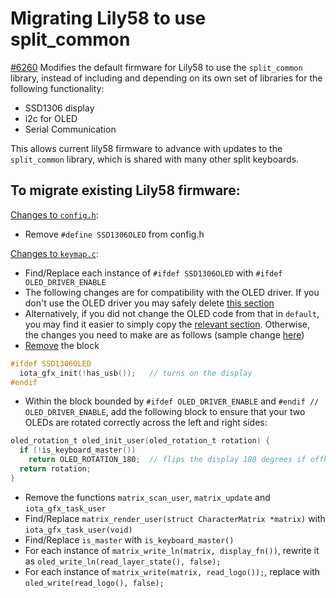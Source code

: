 # Migrating Lily58 to use split_common

[#6260](https://github.com/qmk/qmk_firmware/pull/6260) Modifies the default firmware for Lily58 to use the `split_common` library, instead of including and depending on its own set of libraries for the following functionality:
- SSD1306 display
- i2c for OLED
- Serial Communication

This allows current lily58 firmware to advance with updates to the `split_common` library, which is shared with many other split keyboards.

## To migrate existing Lily58 firmware:

[Changes to `config.h`](https://github.com/qmk/qmk_firmware/pull/6260/files#diff-445ac369c8717dcd6fc6fc3630836fc1):
- Remove `#define SSD1306OLED` from config.h


[Changes to `keymap.c`](https://github.com/qmk/qmk_firmware/pull/6260/files#diff-20943ea59856e9bdf3d99ecb2eee40b7):
- Find/Replace each instance of `#ifdef SSD1306OLED` with `#ifdef OLED_DRIVER_ENABLE`
- The following changes are for compatibility with the OLED driver. If you don't use the OLED driver you may safely delete [this section](https://github.com/qmk/qmk_firmware/blob/e6b9980bd45c186f7360df68c24b6e05a80c10dc/keyboards/lily58/keymaps/default/keymap.c#L144-L190)
- Alternatively, if you did not change the OLED code from that in `default`, you may find it easier to simply copy the [relevant section](https://github.com/qmk/qmk_firmware/blob/4ac310668501ae6786c711ecc8f01f62ddaa1c0b/keyboards/lily58/keymaps/default/keymap.c#L138-L172). Otherwise, the changes you need to make are as follows (sample change [here](https://github.com/qmk/qmk_firmware/pull/6260/files#diff-20943ea59856e9bdf3d99ecb2eee40b7R138-R173))
- [Remove](https://github.com/qmk/qmk_firmware/pull/6260/files#diff-20943ea59856e9bdf3d99ecb2eee40b7L138-L141) the block
```c
#ifdef SSD1306OLED	
  iota_gfx_init(!has_usb());   // turns on the display	
#endif
```
- Within the block bounded by `#ifdef OLED_DRIVER_ENABLE` and `#endif // OLED_DRIVER_ENABLE`, add the following block to ensure that your two OLEDs are rotated correctly across the left and right sides:
```c
oled_rotation_t oled_init_user(oled_rotation_t rotation) {
  if (!is_keyboard_master())
    return OLED_ROTATION_180;  // flips the display 180 degrees if offhand
  return rotation;
}
```
- Remove the functions `matrix_scan_user`, `matrix_update` and `iota_gfx_task_user`
- Find/Replace `matrix_render_user(struct CharacterMatrix *matrix)` with `iota_gfx_task_user(void)`
- Find/Replace `is_master` with `is_keyboard_master()`
- For each instance of `matrix_write_ln(matrix, display_fn())`, rewrite it as `oled_write_ln(read_layer_state(), false);`
- For each instance of `matrix_write(matrix, read_logo());`, replace with `oled_write(read_logo(), false);`